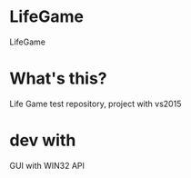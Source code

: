 # LifeGame
LifeGame

# What's this?
Life Game test repository,
project with vs2015

# dev with
GUI with WIN32 API
